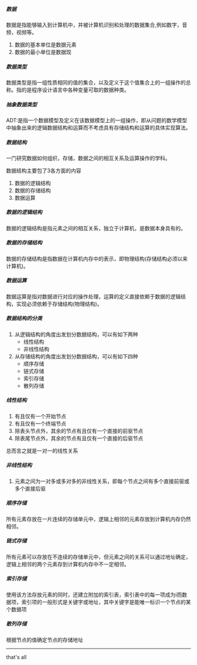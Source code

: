 ##### 数据

数据是指能够输入到计算机中，并被计算机识别和处理的数据集合,例如数字，音频，视频等。

1. 数据的基本单位是数据元素
2. 数据的最小单位是数据现

##### 数据类型

数据类型是指一组性质相同的值的集合，以及定义于这个值集合上的一组操作的总称。指的是程序设计语言中各种变量可取的数据种类。

##### 抽象数据类型

ADT:是指一个数据模型及定义在该数据模型上的一组操作，即从问题的数学模型中抽象出来的逻辑数据结构和运算而不考虑具有存储结构和运算的具体实现算法。

##### 数据结构

一门研究数据如何组织，存储，数据之间的相互关系及运算操作的学科。

数据结构主要包了3各方面的内容

1. 数据的逻辑结构
2. 数据的存储结构
3. 数据运算

##### 数据的逻辑结构

数据的逻辑结构是指元素之间的相互关系，独立于计算机，是数据本身具有的。

##### 数据的存储结构

数据的存储结构是指数据在计算机内存中的表示，即物理结构(存储结构必须以来计算机)。

##### 数据运算

数据运算是指对数据进行对应的操作处理，运算的定义直接依赖于数据的逻辑结构，实现必须依赖于存储结构(物理结构)。

##### 数据结构的分类

1. 从逻辑结构的角度出发划分数据结构，可以有如下两种
   - 线性结构
   - 非线性结构
2. 从存储结构的角度出发划分数据结构，可以有如下四种
   - 顺序存储
   - 链式存储
   - 索引存储
   - 散列存储

##### 线性结构

1. 有且仅有一个开始节点
2. 有且仅有一个终端节点
3. 除表头节点外，其余的节点有且仅有一个直接的前驱节点
4. 除表尾节点外，其余的节点有且仅有一个直接的后驱节点

总而言之就是一对一的线性关系

##### 非线性结构

1. 元素之间为一对多或多对多的非线性关系，即每个节点之间有多个直接前驱或多个直接后驱

##### 顺序存储

所有元素存放在一片连续的存储单元中，逻辑上相邻的元素存放到计算机内存仍然相邻。

##### 链式存储

所有元素可以存放在不连续的存储单元中，但元素之间的关系可以通过地址确定，逻辑上相邻的两个元素存到计算机内存中不一定相邻。

##### 索引存储

使用该方法存放元素的同时，还建立附加的索引表，索引表中的每一项成为i而数据项，索引项的一般形式是关键字或地址，其中关键字是能唯一标识一个节点的某个数据项

##### 散列存储

根据节点的值确定节点的存储地址



---

that's all